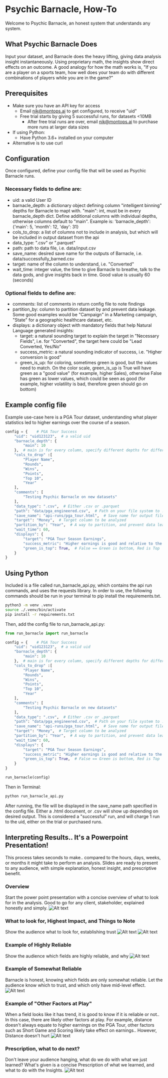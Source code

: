 # Psychic Barnacle, How-To
Welcome to Psychic Barnacle, an honest system that understands any system. 

## What Psychic Barnacle Does
Input your dataset, and Barnacle does the heavy lifting, giving data analysis insight instantaneously. Using proprietary math, the insights show direct effects on an outcome. 
A good analogy for how the math works is, "If you are a player on a sports team, how well does your team do with different combinations of players while you are in the game?" 

## Prerequisites
- Make sure you have an API key for access
  - Email nik@montops.ai to get configured, to receive "uid"
  - Free trial starts by giving 5 successful runs, for datasets <10MB 
    - After free trial runs are over, email nik@montops.ai to purchase more runs at larger data sizes
- If using Python:
  - Have Python 3.6+ installed on your computer
- Alternative is to use curl

## Configuration
Once configured, define your config file that will be used as Psychic Barnacle runs.

### Necessary fields to define are:
- uid: a valid User ID 
- barnacle_depth: a dictionary object defining column "intelligent binning" depths for Barnacle to mapt with. "main": int, must be in every barnacle_depth dict. Define additional columns with individual depths, otherwise columns default to "main". Example is: 'barnacle_depth': {'main': 5, 'month': 12, 'day': 31}
- cols_to_drop: a list of columns not to include in analysis, but which will be included in output dataset from the api
- data_type: ".csv" or ".parquet"
- path: path to data file, i.e. data/input.csv
- save_name: desired save name for the outputs of Barnacle, i.e. data/successfully_barned.csv
- target: name of the column to understand, i.e. "Converted"
- wait_time: integer value, the time to give Barnacle to breathe, talk to the data gods, and give insights back in time. Good value is usually 60 (seconds)


### Optional fields to define are:
- comments: list of comments in return config file to note findings
- partition_by: column to partition dataset by and prevent data leakage. Some good examples would be "Campaign" in a Marketing campaign, "State" for a geographic healthcare dataset, etc.
- displays: a dictionary object with mandatory fields that help Natural Language generated insights:
  - target: a natural sounding target to explain the target in "Necessary Fields", i.e. for "Converted", the target here could be "Lead Converted, Yes/No"
  - success_metric: a natural sounding indicator of success, i.e. "Higher conversion is good"
  - green_is_up: for coloring, sometimes green is good, but the values need to match. On the color scale, green_is_up is True will have green as a "good value" (for example, higher Sales), otherwise False has green as lower values, which could be seen as good (for example, higher volatility is bad, therefore green should go on bottom)


## Example config file

Example use-case here is a PGA Tour dataset, understanding what player statistics led to higher earnings over the course of a season. 

```python
config = {    # PGA Tour Success
	"uid": "uid123123",  # a valid uid
	"barnacle_depth": {
		"main": 10
	},  # main is for every column, specify different depths for different columns 
	"cols_to_drop" :[
		"Player Name", 
		"Rounds", 
		"Wins", 
		"Points", 
		"Top 10", 
		"Year"
	],
	"comments": [
		"Testing Psychic Barnacle on new datasets"
	],
	"data_type": ".csv",  # Either .csv or .parquet 
	"path": "data/pga_engineered.csv",  # Path on your file system to .csv 
	"save_name": "api-runs/pga_tour.html",  # Save name for output files
	"target": "Money",  # Target column to be analyzed
	"partition_by": "Year",  # A way to partition, and prevent data leakage
	"wait_time": 60,
	"displays": {
		"target": "PGA Tour Season Earnings",
		"success_metric": "Higher earnings is good and relative to the average player",
		"green_is_top": True,  # False == Green is bottom, Red is Top
	}
}
```

## Using Python

Included is a file called run_barnacle_api.py, which contains the api run commands, and uses the requests library. In order to use, the following commands should be run in your terminal to pip install the requirements.txt.

```bash
python3 -m venv .venv
source ./.venv/bin/activate
pip install -r requirements.txt
```

Then, add the config file to run_barnacle_api.py:

```python
from run_barnacle import run_barnacle

config = {    # PGA Tour Success
	"uid": "uid123123",  # a valid uid
	"barnacle_depth": {
		"main": 10
	},  # main is for every column, specify different depths for different columns 
	"cols_to_drop" :[
		"Player Name", 
		"Rounds", 
		"Wins", 
		"Points", 
		"Top 10", 
		"Year"
	],
	"comments": [
		"Testing Psychic Barnacle on new datasets"
	],
	"data_type": ".csv",  # Either .csv or .parquet 
	"path": "data/pga_engineered.csv",  # Path on your file system to .csv 
	"save_name": "api-runs/pga_tour.html",  # Save name for output files
	"target": "Money",  # Target column to be analyzed
	"partition_by": "Year",  # A way to partition, and prevent data leakage
	"wait_time": 60,
	"displays": {
		"target": "PGA Tour Season Earnings",
		"success_metric": "Higher earnings is good and relative to the average player",
		"green_is_top": True,  # False == Green is bottom, Red is Top
	}
}

run_barnacle(config)
```

Then in Terminal:

```bash
python run_barnacle_api.py
```

After running, the file will be displayed in the save_name path specified in the config file. Either a .html document, or .csv will show up depending on desired output. This is considered a "successful" run, and will charge 1 run to the uid, either on the trial or purchased runs. 


## Interpreting Results.. It's a Powerpoint Presentation!
This process takes seconds to make.. compared to the hours, days, weeks, or months it might take to perform an analysis. Slides are ready to present to any audience, with simple explanation, honest insight, and prescriptive benefit.

### Overview
Start the power point presentation with a concise overview of what to look for in the analysis. Good to go for any client, stakeholder, explained honestly and simply.
![Alt text](./tutorial_images/Overview.png)

### What to look for, Highest Impact, and Things to Note
Show the audience what to look for, establishing trust
![Alt text](./tutorial_images/AvgImpact.png)
![Alt text](./tutorial_images/FurtherNote.png)

### Example of Highly Reliable
Show the audience which fields are highly reliable, and why
![Alt text](./tutorial_images/HighlyReliable.png)

### Example of Somewhat Reliable
Barnacle is honest, knowing which fields are only somewhat reliable. Let the audience know which to trust, and which only have mid-level effect.
![Alt text](./tutorial_images/SomewhatReliable.png)

### Example of "Other Factors at Play" 
When a field looks like it has trend, it is good to know if it is reliable or not.. In this case, there are likely other factors at play. For example, distance doesn't always equate to higher earnings on the PGA Tour, other factors such as Short Game and Scoring likely take effect on earnings.. However, Distance doesn't hurt 
![Alt text](./tutorial_images/OtherFactors.png)

### Prescription, what to do next?
Don't leave your audience hanging, what do we do with what we just learned? What's given is a concise Prescription of what we learned, and what to do with the Insights. 
![Alt text](./tutorial_images/Prescription.png)

